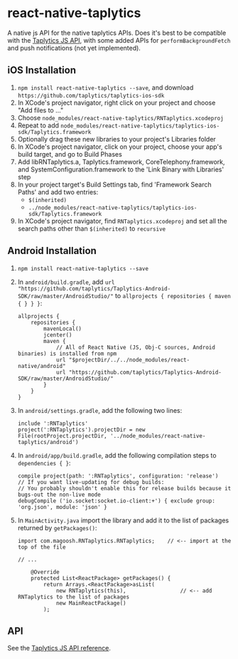 # react-native-taplytics

A native js API for the native taplytics APIs.
Does it's best to be compatible with the [Taplytics JS API][1], with
some added APIs for `performBackgroundFetch` and push notifications
(not yet implemented).

[1]: https://taplytics.com/docs/javascript-sdk/reference

## iOS Installation

1. `npm install react-native-taplytics --save`, and download `https://github.com/taplytics/taplytics-ios-sdk`
2. In XCode's project navigator, right click on your project and choose "Add
   files to <your project>..."
3. Choose `node_modules/react-native-taplytics/RNTaplytics.xcodeproj`
3. Repeat to add `node_modules/react-native-taplytics/taplytics-ios-sdk/Taplytics.framework`
4. Optionally drag these new libraries to your project's Libraries folder
5. In XCode's project navigator, click on your project, choose your app's build target,
   and go to Build Phases
6. Add libRNTaplytics.a, Taplytics.framework, CoreTelephony.framework, and SystemConfiguration.framework to the 'Link Binary with Libraries' step
7. In your project target's Build Settings tab, find 'Framework Search Paths' and add two entries:
    * `$(inherited)`
    * `../node_modules/react-native-taplytics/taplytics-ios-sdk/Taplytics.framework`
8. In XCode's project navigator, find `RNTaplytics.xcodeproj` and set all the search paths
   other than `$(inherited)` to `recursive`

## Android Installation

1. `npm install react-native-taplytics --save`

2. In `android/build.gradle`, add `url "https://github.com/taplytics/Taplytics-Android-SDK/raw/master/AndroidStudio/"`
   to `allprojects { repositories { maven { } } }`:

   ```
   allprojects {
       repositories {
           mavenLocal()
           jcenter()
           maven {
               // All of React Native (JS, Obj-C sources, Android binaries) is installed from npm
               url "$projectDir/../../node_modules/react-native/android"
               url "https://github.com/taplytics/Taplytics-Android-SDK/raw/master/AndroidStudio/"
           }
       }
   }
   ```

3. In `android/settings.gradle`, add the following two lines:
   ```
   include ':RNTaplytics'
   project(':RNTaplytics').projectDir = new File(rootProject.projectDir, '../node_modules/react-native-taplytics/android')
   ```

4. In `android/app/build.gradle`, add the following compilation steps to `dependencies { }`:
   ```
   compile project(path: ':RNTaplytics', configuration: 'release')
   // If you want live-updating for debug builds:
   // You probably shouldn't enable this for release builds because it bugs-out the non-live mode
   debugCompile ('io.socket:socket.io-client:+') { exclude group: 'org.json', module: 'json' }
   ```

5. In `MainActivity.java` import the library and add it to the list of packages returned by `getPackages()`:

   ```
   import com.magoosh.RNTaplytics.RNTaplytics;    // <-- import at the top of the file

   // ...

       @Override
       protected List<ReactPackage> getPackages() {
           return Arrays.<ReactPackage>asList(
               new RNTaplytics(this),                 // <-- add RNTaplytics to the list of packages
               new MainReactPackage()
           );
   ```


## API

See the [Taplytics JS API reference][1].
